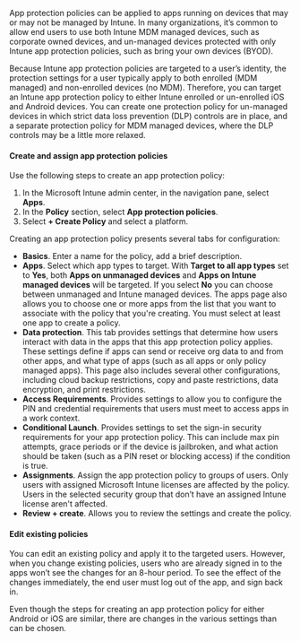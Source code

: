 

App protection policies can be applied to apps running on devices that may or may not be managed by Intune. In many organizations, it’s common to allow end users to use both Intune MDM managed devices, such as corporate owned devices, and un-managed devices protected with only Intune app protection policies, such as bring your own devices (BYOD).

Because Intune app protection policies are targeted to a user’s identity, the protection settings for a user typically apply to both enrolled (MDM managed) and non-enrolled devices (no MDM). Therefore, you can target an Intune app protection policy to either Intune enrolled or un-enrolled iOS and Android devices. You can create one protection policy for un-managed devices in which strict data loss prevention (DLP) controls are in place, and a separate protection policy for MDM managed devices, where the DLP controls may be a little more relaxed.

#### Create and assign app protection policies

Use the following steps to create an app protection policy:

1.  In the Microsoft Intune admin center, in the navigation pane, select **Apps**.
2.  In the **Policy** section, select **App protection policies**.
3.  Select **+ Create Policy** and select a platform.

Creating an app protection policy presents several tabs for configuration:

 -  **Basics**. Enter a name for the policy, add a brief description.
 -  **Apps**. Select which app types to target. With **Target to all app types** set to **Yes**, both **Apps on unmanaged devices** and **Apps on Intune managed devices** will be targeted. If you select **No** you can choose between unmanaged and Intune managed devices. The apps page also allows you to choose one or more apps from the list that you want to associate with the policy that you're creating. You must select at least one app to create a policy.
 -  **Data protection**. This tab provides settings that determine how users interact with data in the apps that this app protection policy applies. These settings define if apps can send or receive org data to and from other apps, and what type of apps (such as all apps or only policy managed apps). This page also includes several other configurations, including cloud backup restrictions, copy and paste restrictions, data encryption, and print restrictions.
 -  **Access Requirements**. Provides settings to allow you to configure the PIN and credential requirements that users must meet to access apps in a work context.
 -  **Conditional Launch**. Provides settings to set the sign-in security requirements for your app protection policy. This can include max pin attempts, grace periods or if the device is jailbroken, and what action should be taken (such as a PIN reset or blocking access) if the condition is true.
 -  **Assignments**. Assign the app protection policy to groups of users. Only users with assigned Microsoft Intune licenses are affected by the policy. Users in the selected security group that don’t have an assigned Intune license aren't affected.
 -  **Review + create**. Allows you to review the settings and create the policy.

#### Edit existing policies

You can edit an existing policy and apply it to the targeted users. However, when you change existing policies, users who are already signed in to the apps won’t see the changes for an 8-hour period. To see the effect of the changes immediately, the end user must log out of the app, and sign back in.

Even though the steps for creating an app protection policy for either Android or iOS are similar, there are changes in the various settings than can be chosen.